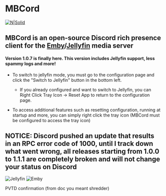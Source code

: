 # MBCord

[![N|Solid](https://i.memester.xyz/u/jbr.png)](https://electronjs.org/)

## MBCord is an open-source Discord rich presence client for the [Emby](https://emby.media/)/[Jellyfin](https://jellyfin.org) media server

#### Version 1.0.7 is finally here. This version includes Jellyfin support, less spammy logs and more!

- To switch to jellyfin mode, you must go to the configuration page and click the "Switch to Jellyfin" button in the bottom left.   
    - If you already configured and want to switch to Jellyfin, you can Right Click Tray Icon -> Reset App to return to the configuration page.

- To access additional features such as resetting configuration, running at startup and more, you can simply right click the tray icon (MBCord must be configured to access the tray icon)

## NOTICE: Discord pushed an update that results in an RPC error code of 1000, until I track down what went wrong, all releases starting from 1.0.0 to 1.1.1 are completely broken and will not change your status on Discord

![Jellyfin](https://i.memester.xyz/u/i0o.png)
![Emby](https://i.memester.xyz/u/0ik.png)

PVTD confirmation (from doc you meant shredder)
